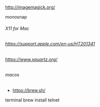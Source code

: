 

http://imagemagick.org/

monosnap



###### X11 for Mac
###### https://support.apple.com/en-us/HT201341
###### https://www.xquartz.org/


###### macos
- https://brew.sh/

terminal
brew install telnet
